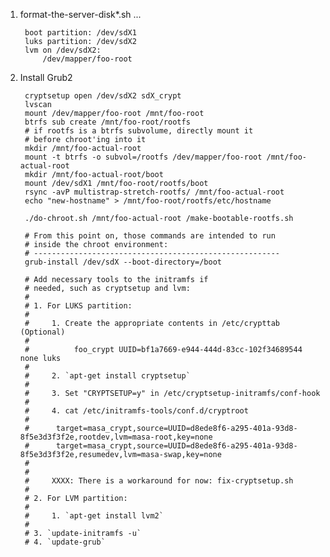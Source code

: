 1. format-the-server-disk*.sh ...

		boot partition: /dev/sdX1
		luks partition: /dev/sdX2
		lvm on /dev/sdX2:
			/dev/mapper/foo-root
		
2. Install Grub2

		cryptsetup open /dev/sdX2 sdX_crypt
		lvscan
		mount /dev/mapper/foo-root /mnt/foo-root
		btrfs sub create /mnt/foo-root/rootfs
		# if rootfs is a btrfs subvolume, directly mount it 
		# before chroot'ing into it
		mkdir /mnt/foo-actual-root
		mount -t btrfs -o subvol=/rootfs /dev/mapper/foo-root /mnt/foo-actual-root
		mkdir /mnt/foo-actual-root/boot
		mount /dev/sdX1 /mnt/foo-root/rootfs/boot
		rsync -avP multistrap-stretch-rootfs/ /mnt/foo-actual-root
		echo "new-hostname" > /mnt/foo-root/rootfs/etc/hostname

		./do-chroot.sh /mnt/foo-actual-root /make-bootable-rootfs.sh
		
		# From this point on, those commands are intended to run 
		# inside the chroot environment: 
		# -------------------------------------------------------
		grub-install /dev/sdX --boot-directory=/boot

		# Add necessary tools to the initramfs if 
		# needed, such as cryptsetup and lvm:
		# 
		# 1. For LUKS partition: 
		#
		#     1. Create the appropriate contents in /etc/crypttab (Optional)
		#
		#          foo_crypt UUID=bf1a7669-e944-444d-83cc-102f34689544 none luks
		# 
		#     2. `apt-get install cryptsetup`
		#
		#     3. Set "CRYPTSETUP=y" in /etc/cryptsetup-initramfs/conf-hook
		#
		#     4. cat /etc/initramfs-tools/conf.d/cryptroot 
		#
		#	   target=masa_crypt,source=UUID=d8ede8f6-a295-401a-93d8-8f5e3d3f3f2e,rootdev,lvm=masa-root,key=none
		#	   target=masa_crypt,source=UUID=d8ede8f6-a295-401a-93d8-8f5e3d3f3f2e,resumedev,lvm=masa-swap,key=none
		#
		#
		#     XXXX: There is a workaround for now: fix-cryptsetup.sh
		#
		# 2. For LVM partition:
		#
		#     1. `apt-get install lvm2`
		# 
		# 3. `update-initramfs -u`
		# 4. `update-grub`


